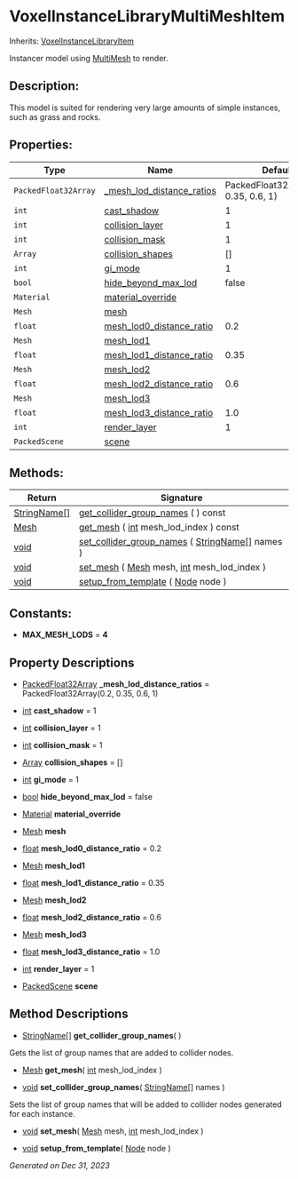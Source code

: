# VoxelInstanceLibraryMultiMeshItem

Inherits: [VoxelInstanceLibraryItem](VoxelInstanceLibraryItem.md)

Instancer model using [MultiMesh](https://docs.godotengine.org/en/stable/classes/class_multimesh.html) to render.

## Description: 

This model is suited for rendering very large amounts of simple instances, such as grass and rocks.

## Properties: 


Type                  | Name                                                       | Default                               
--------------------- | ---------------------------------------------------------- | --------------------------------------
`PackedFloat32Array`  | [_mesh_lod_distance_ratios](#i__mesh_lod_distance_ratios)  | PackedFloat32Array(0.2, 0.35, 0.6, 1) 
`int`                 | [cast_shadow](#i_cast_shadow)                              | 1                                     
`int`                 | [collision_layer](#i_collision_layer)                      | 1                                     
`int`                 | [collision_mask](#i_collision_mask)                        | 1                                     
`Array`               | [collision_shapes](#i_collision_shapes)                    | []                                    
`int`                 | [gi_mode](#i_gi_mode)                                      | 1                                     
`bool`                | [hide_beyond_max_lod](#i_hide_beyond_max_lod)              | false                                 
`Material`            | [material_override](#i_material_override)                  |                                       
`Mesh`                | [mesh](#i_mesh)                                            |                                       
`float`               | [mesh_lod0_distance_ratio](#i_mesh_lod0_distance_ratio)    | 0.2                                   
`Mesh`                | [mesh_lod1](#i_mesh_lod1)                                  |                                       
`float`               | [mesh_lod1_distance_ratio](#i_mesh_lod1_distance_ratio)    | 0.35                                  
`Mesh`                | [mesh_lod2](#i_mesh_lod2)                                  |                                       
`float`               | [mesh_lod2_distance_ratio](#i_mesh_lod2_distance_ratio)    | 0.6                                   
`Mesh`                | [mesh_lod3](#i_mesh_lod3)                                  |                                       
`float`               | [mesh_lod3_distance_ratio](#i_mesh_lod3_distance_ratio)    | 1.0                                   
`int`                 | [render_layer](#i_render_layer)                            | 1                                     
`PackedScene`         | [scene](#i_scene)                                          |                                       
<p></p>

## Methods: 


Return                                                                                  | Signature                                                                                                                                                                                     
--------------------------------------------------------------------------------------- | ----------------------------------------------------------------------------------------------------------------------------------------------------------------------------------------------
[StringName[]](https://docs.godotengine.org/en/stable/classes/class_stringname[].html)  | [get_collider_group_names](#i_get_collider_group_names) ( ) const                                                                                                                             
[Mesh](https://docs.godotengine.org/en/stable/classes/class_mesh.html)                  | [get_mesh](#i_get_mesh) ( [int](https://docs.godotengine.org/en/stable/classes/class_int.html) mesh_lod_index ) const                                                                         
[void](#)                                                                               | [set_collider_group_names](#i_set_collider_group_names) ( [StringName[]](https://docs.godotengine.org/en/stable/classes/class_stringname[].html) names )                                      
[void](#)                                                                               | [set_mesh](#i_set_mesh) ( [Mesh](https://docs.godotengine.org/en/stable/classes/class_mesh.html) mesh, [int](https://docs.godotengine.org/en/stable/classes/class_int.html) mesh_lod_index )  
[void](#)                                                                               | [setup_from_template](#i_setup_from_template) ( [Node](https://docs.godotengine.org/en/stable/classes/class_node.html) node )                                                                 
<p></p>

## Constants: 

- <span id="i_MAX_MESH_LODS"></span>**MAX_MESH_LODS** = **4**

## Property Descriptions

- [PackedFloat32Array](https://docs.godotengine.org/en/stable/classes/class_packedfloat32array.html)<span id="i__mesh_lod_distance_ratios"></span> **_mesh_lod_distance_ratios** = PackedFloat32Array(0.2, 0.35, 0.6, 1)


- [int](https://docs.godotengine.org/en/stable/classes/class_int.html)<span id="i_cast_shadow"></span> **cast_shadow** = 1


- [int](https://docs.godotengine.org/en/stable/classes/class_int.html)<span id="i_collision_layer"></span> **collision_layer** = 1


- [int](https://docs.godotengine.org/en/stable/classes/class_int.html)<span id="i_collision_mask"></span> **collision_mask** = 1


- [Array](https://docs.godotengine.org/en/stable/classes/class_array.html)<span id="i_collision_shapes"></span> **collision_shapes** = []


- [int](https://docs.godotengine.org/en/stable/classes/class_int.html)<span id="i_gi_mode"></span> **gi_mode** = 1


- [bool](https://docs.godotengine.org/en/stable/classes/class_bool.html)<span id="i_hide_beyond_max_lod"></span> **hide_beyond_max_lod** = false


- [Material](https://docs.godotengine.org/en/stable/classes/class_material.html)<span id="i_material_override"></span> **material_override**


- [Mesh](https://docs.godotengine.org/en/stable/classes/class_mesh.html)<span id="i_mesh"></span> **mesh**


- [float](https://docs.godotengine.org/en/stable/classes/class_float.html)<span id="i_mesh_lod0_distance_ratio"></span> **mesh_lod0_distance_ratio** = 0.2


- [Mesh](https://docs.godotengine.org/en/stable/classes/class_mesh.html)<span id="i_mesh_lod1"></span> **mesh_lod1**


- [float](https://docs.godotengine.org/en/stable/classes/class_float.html)<span id="i_mesh_lod1_distance_ratio"></span> **mesh_lod1_distance_ratio** = 0.35


- [Mesh](https://docs.godotengine.org/en/stable/classes/class_mesh.html)<span id="i_mesh_lod2"></span> **mesh_lod2**


- [float](https://docs.godotengine.org/en/stable/classes/class_float.html)<span id="i_mesh_lod2_distance_ratio"></span> **mesh_lod2_distance_ratio** = 0.6


- [Mesh](https://docs.godotengine.org/en/stable/classes/class_mesh.html)<span id="i_mesh_lod3"></span> **mesh_lod3**


- [float](https://docs.godotengine.org/en/stable/classes/class_float.html)<span id="i_mesh_lod3_distance_ratio"></span> **mesh_lod3_distance_ratio** = 1.0


- [int](https://docs.godotengine.org/en/stable/classes/class_int.html)<span id="i_render_layer"></span> **render_layer** = 1


- [PackedScene](https://docs.godotengine.org/en/stable/classes/class_packedscene.html)<span id="i_scene"></span> **scene**


## Method Descriptions

- [StringName[]](https://docs.godotengine.org/en/stable/classes/class_stringname[].html)<span id="i_get_collider_group_names"></span> **get_collider_group_names**( ) 

Gets the list of group names that are added to collider nodes.

- [Mesh](https://docs.godotengine.org/en/stable/classes/class_mesh.html)<span id="i_get_mesh"></span> **get_mesh**( [int](https://docs.godotengine.org/en/stable/classes/class_int.html) mesh_lod_index ) 


- [void](#)<span id="i_set_collider_group_names"></span> **set_collider_group_names**( [StringName[]](https://docs.godotengine.org/en/stable/classes/class_stringname[].html) names ) 

Sets the list of group names that will be added to collider nodes generated for each instance.

- [void](#)<span id="i_set_mesh"></span> **set_mesh**( [Mesh](https://docs.godotengine.org/en/stable/classes/class_mesh.html) mesh, [int](https://docs.godotengine.org/en/stable/classes/class_int.html) mesh_lod_index ) 


- [void](#)<span id="i_setup_from_template"></span> **setup_from_template**( [Node](https://docs.godotengine.org/en/stable/classes/class_node.html) node ) 


_Generated on Dec 31, 2023_
